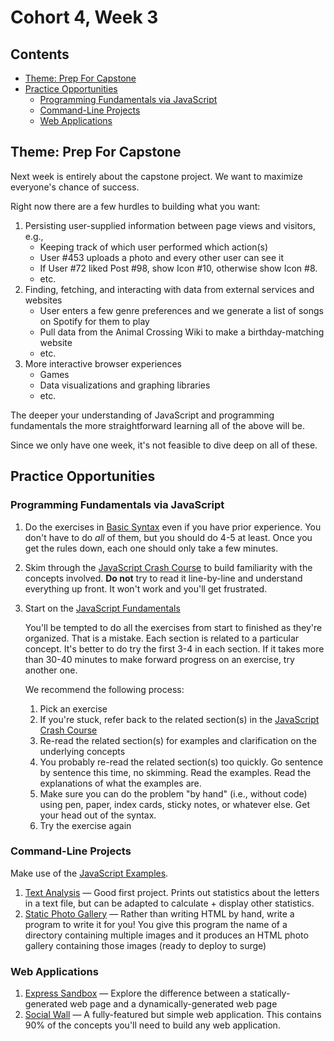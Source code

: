 # Cohort 4, Week 3

## Contents <!-- omit in toc -->

- [Theme: Prep For Capstone](#Theme-Prep-For-Capstone)
- [Practice Opportunities](#Practice-Opportunities)
  - [Programming Fundamentals via JavaScript](#Programming-Fundamentals-via-JavaScript)
  - [Command-Line Projects](#Command-Line-Projects)
  - [Web Applications](#Web-Applications)

## Theme: Prep For Capstone

Next week is entirely about the capstone project. We want to maximize everyone's chance of success.

Right now there are a few hurdles to building what you want:

1. Persisting user-supplied information between page views and visitors, e.g.,
   - Keeping track of which user performed which action(s)
   - User #453 uploads a photo and every other user can see it
   - If User #72 liked Post #98, show Icon #10, otherwise show Icon #8.
   - etc.
1. Finding, fetching, and interacting with data from external services and websites
   - User enters a few genre preferences and we generate a list of songs on Spotify for them to play
   - Pull data from the Animal Crossing Wiki to make a birthday-matching website
   - etc.
1. More interactive browser experiences
   - Games
   - Data visualizations and graphing libraries
   - etc.

The deeper your understanding of JavaScript and programming fundamentals the more straightforward learning all of the above will be.

Since we only have one week, it's not feasible to dive deep on all of these.

## Practice Opportunities

### Programming Fundamentals via JavaScript

1. Do the exercises in [Basic Syntax][curriculum-basic-syntax] even if you have prior experience. You don't have to do *all* of them, but you should do 4-5 at least. Once you get the rules down, each one should only take a few minutes.
1. Skim through the [JavaScript Crash Course][curriculum-intro] to build familiarity with the concepts involved. **Do not** try to read it line-by-line and understand everything up front. It won't work and you'll get frustrated.
1. Start on the [JavaScript Fundamentals][curriculum-fundamentals]

   You'll be tempted to do all the exercises from start to finished as they're organized. That is a mistake. Each section is related to a particular concept. It's better to do try the first 3-4 in each section. If it takes more than 30-40 minutes to make forward progress on an exercise, try another one.

   We recommend the following process:

   1. Pick an exercise
   1. If you're stuck, refer back to the related section(s) in the [JavaScript Crash Course][curriculum-intro]
   1. Re-read the related section(s) for examples and clarification on the underlying concepts
   1. You probably re-read the related section(s) too quickly. Go sentence by sentence this time, no skimming. Read the examples. Read the explanations of what the examples are.
   1. Make sure you can do the problem "by hand" (i.e., without code) using pen, paper, index cards, sticky notes, or whatever else. Get your head out of the syntax.
   1. Try the exercise again

### Command-Line Projects

Make use of the [JavaScript Examples][examples-javascript].

1. [Text Analysis][curriculum-textalyze] — Good first project. Prints out statistics about the letters in a text file, but can be adapted to calculate + display other statistics.
1. [Static Photo Gallery][curriculum-static-photo-gallery] — Rather than writing HTML by hand, write a program to write it for you! You give this program the name of a directory containing multiple images and it produces an HTML photo gallery containing those images (ready to deploy to surge)

### Web Applications

1. [Express Sandbox][curriculum-express-sandbox] — Explore the difference between a statically-generated web page and a dynamically-generated web page
1. [Social Wall][curriculum-social-wall] — A fully-featured but simple web application. This contains 90% of the concepts you'll need to build any web application.

[curriculum-basic-syntax]: https://github.com/jfarmer/exercises-js-basic-syntax
[curriculum-intro]: https://github.com/jfarmer/intro-javascript
[curriculum-fundamentals]: https://github.com/jfarmer/exercises-js-fundamentals
[curriculum-textalyze]: https://github.com/jfarmer/project-js-textalyze
[curriculum-static-photo-gallery]: https://github.com/jfarmer/project-js-static-photo-gallery
[examples-javascript]: https://github.com/jfarmer/examples-javascript
[curriculum-express-sandbox]: https://github.com/jfarmer/exercises-js-express-sandbox
[curriculum-social-wall]: https://github.com/jfarmer/project-js-social-wall
[curriculum-sql-queries]: https://github.com/jfarmer/sql-queries
